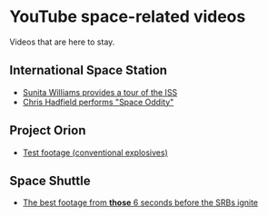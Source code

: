 # YouTube space-related videos

Videos that are here to stay.

## International Space Station

* [Sunita Williams provides a tour of the ISS](https://www.youtube.com/watch?v=doN4t5NKW-k)
* [Chris Hadfield performs "Space Oddity"](https://www.youtube.com/watch?v=KaOC9danxNo)

## Project Orion

* [Test footage (conventional explosives)](https://www.youtube.com/watch?v=Q8Sv5y6iHUM)

## Space Shuttle

* [The best footage from **those** 6 seconds before the SRBs ignite](https://www.youtube.com/watch?v=vFwqZ4qAUkE)
